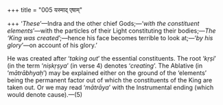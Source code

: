 +++
title = "005 यस्माद् एषाम्"

+++
‘*These*’—Indra and the other chief Gods;—‘*with the constituent
elements*’—with the particles of their Light constituting their
bodies;—*The ‘King was created*’;—hence his face becomes terrible to
look at;—‘*by his glory*’—on account of his glory.’

He was created after ‘*taking out*’ the essential constituents. The root
‘*kṛṣi*’ (in the term ‘*niṣkṛṣya*’ (in verse 4) denotes ‘*creating*’.
The Ablative (in ‘*mātrābhyaḥ*’) may be explained either on the ground
of the ‘elements’ being the permanent factor out of which the
constituents of the King are taken out. Or we may read ‘*mātrāya*’ with
the Instrumental ending (which would denote cause).—(5)


